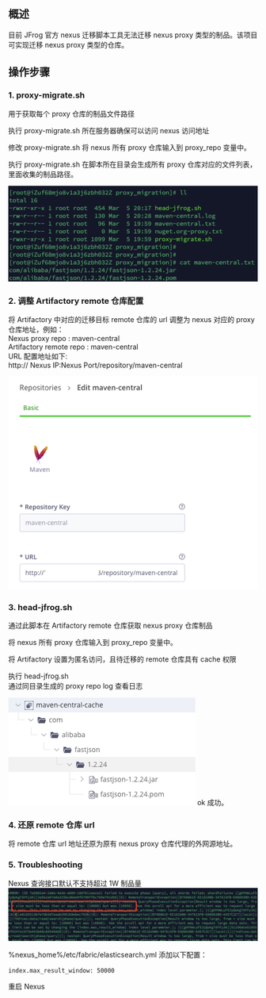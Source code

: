 ## 概述
目前 JFrog 官方 nexus 迁移脚本工具无法迁移 nexus proxy 类型的制品。该项目可实现迁移 nexus proxy 类型的仓库。

## 操作步骤
### 1. proxy-migrate.sh 
用于获取每个 proxy 仓库的制品文件路径

执行 proxy-migrate.sh 所在服务器确保可以访问 nexus 访问地址

修改 proxy-migrate.sh
将 nexus 所有 proxy 仓库输入到 proxy_repo 变量中。

执行 proxy-migrate.sh 在脚本所在目录会生成所有 proxy 仓库对应的文件列表，里面收集的制品路径。

![alt text](img/image.png)

### 2. 调整 Artifactory remote 仓库配置
将 Artifactory 中对应的迁移目标 remote 仓库的 url 调整为 nexus 对应的 proxy 仓库地址，例如：  
Nexus proxy repo : maven-central  
Artifactory remote repo : maven-central  
URL 配置地址如下:  
http:// Nexus IP:Nexus Port/repository/maven-central

![alt text](img/image-1.png)

### 3. head-jfrog.sh
通过此脚本在 Artifactory remote 仓库获取 nexus proxy 仓库制品

将 nexus 所有 proxy 仓库输入到 proxy_repo 变量中。

将 Artifactory 设置为匿名访问，且待迁移的 remote 仓库具有 cache 权限

执行 head-jfrog.sh  
通过同目录生成的 proxy repo log 查看日志

![alt text](img/image-2.png)
ok 成功。

### 4. 还原 remote 仓库 url 
将 remote 仓库 url 地址还原为原有 nexus proxy 仓库代理的外网源地址。


### 5. Troubleshooting
Nexus 查询接口默认不支持超过 1W 制品量  
![alt text](img/error.png)  

%nexus_home%/etc/fabric/elasticsearch.yml 添加以下配置：  
```
index.max_result_window: 50000  
```  
重启 Nexus
